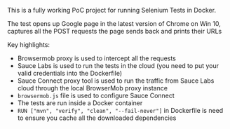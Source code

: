 This is a fully working PoC project for running Selenium Tests in Docker. 

The test opens up Google page in the latest version of Chrome on Win 10, captures all the POST requests the page sends back and prints their URLs


Key highlights:

- Browsermob proxy is used to intercept all the requests
- Sauce Labs is used to run the tests in the cloud (you need to put your valid credentials into the Dockerfile)
- Sauce Connect proxy tool is used to run the traffic from Sauce Labs cloud through the local BrowserMob proxy instance
- `browsermob.js` file is used to configure Sauce Connect
- The tests are run inside a Docker container
- `RUN ["mvn", "verify", "clean", "--fail-never"]` in Dockerfile is need to ensure you cache all the downloaded dependencies